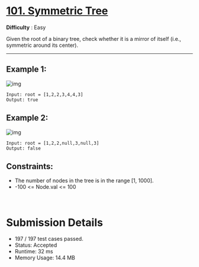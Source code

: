 # [101. Symmetric Tree](https://leetcode.com/problems/symmetric-tree/)

**Difficulty** : Easy

Given the root of a binary tree, check whether it is a mirror of itself (i.e., symmetric around its center).

---

## Example 1:
![img](https://assets.leetcode.com/uploads/2021/02/19/symtree1.jpg)

```
Input: root = [1,2,2,3,4,4,3]
Output: true
```

## Example 2:
![img](https://assets.leetcode.com/uploads/2021/02/19/symtree2.jpg)

```
Input: root = [1,2,2,null,3,null,3]
Output: false
```

## Constraints:

* The number of nodes in the tree is in the range [1, 1000].
* -100 <= Node.val <= 100

<br>

# Submission Details

* 197 / 197 test cases passed.
* Status: Accepted
* Runtime: 32 ms
* Memory Usage: 14.4 MB